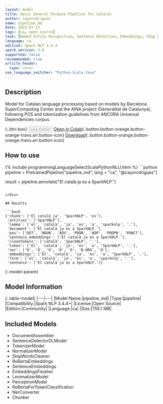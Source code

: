 ```yaml
---
layout: model
title: Basic General Purpose Pipeline for Catalan
author: cayorodriguez
name: pipeline_md
date: 2022-07-11
tags: [ca, open_source]
task: [Named Entity Recognition, Sentence Detection, Embeddings, Stop Words Removal, Part of Speech Tagging, Lemmatization, Chunk Mapping, Pipeline Public]
language: ca
edition: Spark NLP 3.4.4
spark_version: 3.0
supported: false
recommended: true
article_header:
  type: cover
use_language_switcher: "Python-Scala-Java"
---
```


## Description

Model for Catalan language processing based on models by Barcelona SuperComputing Center and the AINA project (Generalitat de Catalunya), following POS and tokenization guidelines from ANCORA Universal Dependencies corpus.

{:.btn-box}
<button class="button button-orange" disabled>Live Demo</button>
[Open in Colab](https://colab.research.google.com/github/JohnSnowLabs/spark-nlp-workshop/blob/master/tutorials/Certification_Trainings/Public/1.SparkNLP_Basics.ipynb){:.button.button-orange.button-orange-trans.arr.button-icon}
[Download](https://s3.amazonaws.com/community.johnsnowlabs.com/cayorodriguez/pipeline_md_ca_3.4.4_3.0_1657533114488.zip){:.button.button-orange.button-orange-trans.arr.button-icon}

## How to use



<div class="tabs-box" markdown="1">
{% include programmingLanguageSelectScalaPythonNLU.html %}
```python
pipeline = PretrainedPipeline("pipeline_md", lang = "ca", "@cayorodriguez")

result = pipeline.annotate("El català ja es a SparkNLP.")
```

</div>

## Results

```bash
{'chunk': ['El català ja', 'SparkNLP', 'es'],
 'entities': ['SparkNLP'],
 'lemma': ['el', 'català', 'ja', 'es', 'a', 'sparknlp', '.'],
 'document': ['El català ja es a SparkNLP.'],
 'pos': ['DET', 'NOUN', 'ADV', 'PRON', 'ADP', 'PROPN', 'PUNCT'],
 'sentence_embeddings': ['El català ja es a SparkNLP.'],
 'cleanTokens': ['català', 'SparkNLP', '.'],
 'token': ['El', 'català', 'ja', 'es', 'a', 'SparkNLP', '.'],
 'ner': ['O', 'O', 'O', 'O', 'O', 'B-ORG', 'O'],
 'embeddings': ['El', 'català', 'ja', 'es', 'a', 'SparkNLP', '.'],
 'form': ['el', 'català', 'ja', 'es', 'a', 'sparknlp', '.'],
 'sentence': ['El català ja es a SparkNLP.']}
```

{:.model-param}
## Model Information

{:.table-model}
|---|---|
|Model Name:|pipeline_md|
|Type:|pipeline|
|Compatibility:|Spark NLP 3.4.4+|
|License:|Open Source|
|Edition:|Community|
|Language:|ca|
|Size:|756.1 MB|

## Included Models

- DocumentAssembler
- SentenceDetectorDLModel
- TokenizerModel
- NormalizerModel
- StopWordsCleaner
- RoBertaEmbeddings
- SentenceEmbeddings
- EmbeddingsFinisher
- LemmatizerModel
- PerceptronModel
- RoBertaForTokenClassification
- NerConverter
- Chunker
